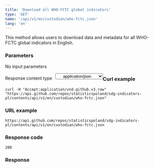 ```yaml
---
title: 'Download all WHO-FCTC global indicators'
type: 'GET'
name: '/api/v1/en/custodian/who-fctc.json'
lang: 'en'
---
```


This method allows users to download data and metadata for all WHO-FCTC global indicators in English.

### Parameters

<p>No input parameters</p>

<p style='float:left;margin-top: 7px;'>Response content type</p>
<select style='float:left;padding: 0px 15px;width: 155px;margin-left: 10px;text-align-last: center;'>
  <option>application/json</option>
</select>

<div id='example1'>

<h3 id="przykładowy-curl">Curl example</h3>

<p><code class="highlighter-rouge">curl -H "Accept:application/vnd.github.v3.raw" "https://api.github.com/repos/statisticspoland/sdg-indicators-pl/contents/api/v1/en/custodian/who-fctc.json"</code></p>

<h3 id="przykładowy-url">URL example</h3>

<p><code class="highlighter-rouge">https://api.github.com/repos/statisticspoland/sdg-indicators-pl/contents/api/v1/en/custodian/who-fctc.json</code></p>

<h3 id="przykładowy-kod-odpowiedzi">Response code</h3>

<p><code class="highlighter-rouge">200</code></p>

<h3 id="przykładowa-odpowiedź">Response</h3>

<p><code class="highlighter-rouge" id="show-data-en-who-fctc">
</code></p>

</div>

<script>

$.getJSON('https://sdg.gov.pl/api/v1/en/custodian/who-fctc.json', function(data) {
    $('#show-data-en-who-fctc').html(JSON.stringify(data, null, 2));
});

</script>

